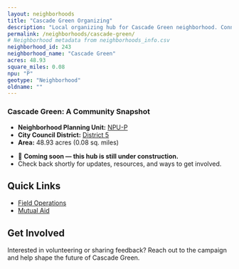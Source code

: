 ```yaml
---
layout: neighborhoods
title: "Cascade Green Organizing"
description: "Local organizing hub for Cascade Green neighborhood. Connect with field operations, mutual aid, and community organizing efforts."
permalink: /neighborhoods/cascade-green/
# Neighborhood metadata from neighborhoods_info.csv
neighborhood_id: 243
neighborhood_name: "Cascade Green"
acres: 48.93
square_miles: 0.08
npu: "P"
geotype: "Neighborhood"
oldname: ""
---
```


### **Cascade Green: A Community Snapshot**

  * **Neighborhood Planning Unit:** [NPU-P](https://www.atlantaga.gov/government/departments/city-planning/neighborhood-planning-units/neighborhood-and-npu-contacts)
  * **City Council District:** [District 5](https://citycouncil.atlantaga.gov/council-members/antonio-lewis)
  * **Area:** 48.93 acres (0.08 sq. miles)

- 🚧 **Coming soon — this hub is still under construction.**
- Check back shortly for updates, resources, and ways to get involved.

## Quick Links

- [Field Operations](./field-ops/)
- [Mutual Aid](./mutual-aid/)

## Get Involved

Interested in volunteering or sharing feedback? Reach out to the campaign and help shape the future of Cascade Green.
